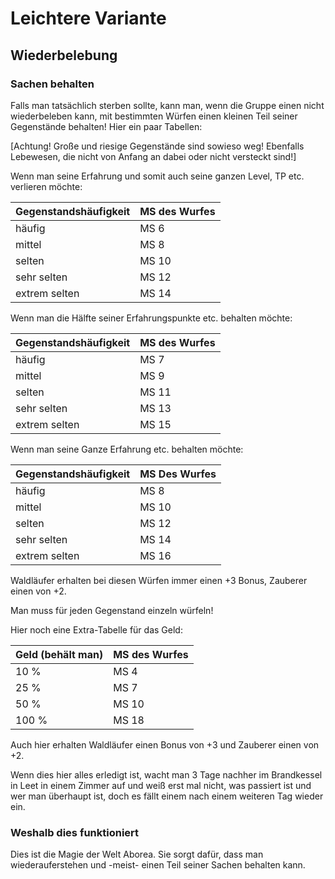 # Leichtere Variante

## Wiederbelebung

### Sachen behalten

Falls man tatsächlich sterben sollte, kann man, wenn die Gruppe einen nicht wiederbeleben kann, mit bestimmten Würfen einen kleinen Teil seiner Gegenstände behalten! Hier ein paar Tabellen:

\[Achtung! Große und riesige Gegenstände sind sowieso weg! Ebenfalls Lebewesen, die nicht von Anfang an dabei oder nicht versteckt sind!\]

Wenn man seine Erfahrung und somit auch seine ganzen Level, TP etc. verlieren möchte:

| Gegenstandshäufigkeit | MS des Wurfes |
| :--- | :--- |
| häufig | MS 6 |
| mittel | MS 8 |
| selten | MS 10 |
| sehr selten | MS 12 |
| extrem selten | MS 14 |

Wenn man die Hälfte seiner Erfahrungspunkte etc. behalten möchte:

| Gegenstandshäufigkeit | MS des Wurfes |
| :--- | :--- |
| häufig | MS 7 |
| mittel | MS 9 |
| selten | MS 11 |
| sehr selten | MS 13 |
| extrem selten | MS 15 |

Wenn man seine Ganze Erfahrung etc. behalten möchte:

| Gegenstandshäufigkeit | MS Des Wurfes |
| :--- | :--- |
| häufig | MS 8 |
| mittel | MS 10 |
| selten | MS 12 |
| sehr selten | MS 14 |
| extrem selten | MS 16 |

Waldläufer erhalten bei diesen Würfen immer einen +3 Bonus, Zauberer einen von +2.

Man muss für jeden Gegenstand einzeln würfeln!

Hier noch eine Extra-Tabelle für das Geld:

| Geld \(behält man\) | MS des Wurfes |
| :--- | :--- |
| 10 % | MS 4 |
| 25 % | MS 7 |
| 50 % | MS 10 |
| 100 % | MS 18 |

Auch hier erhalten Waldläufer einen Bonus von +3 und Zauberer einen von +2.

Wenn dies hier alles erledigt ist, wacht man 3 Tage nachher im Brandkessel in Leet in einem Zimmer auf und weiß erst mal nicht, was passiert ist und wer man überhaupt ist, doch es fällt einem nach einem weiteren Tag wieder ein.

### Weshalb dies funktioniert

Dies ist die Magie der Welt Aborea. Sie sorgt dafür, dass man wiederauferstehen und -meist- einen Teil seiner Sachen behalten kann.

